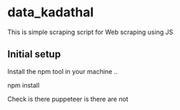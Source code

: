 # data_kadathal
This is simple scraping script for Web scraping using JS 

## Initial setup

Install the npm tool in your machine ..

npm install

Check is there puppeteer is there are not
